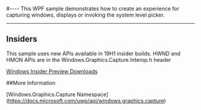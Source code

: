#----
This WPF sample demonstrates how to create an experience for capturing windows, displays
or invoking the system level picker.

---
## Insiders



This sample uses new APIs available in 19H1 insider builds.
HWND and HMON APIs are in the Windows.Graphics.Capture.Interop.h header


[Windows Insider Preview Downloads](https://www.microsoft.com/en-us/software-download/windowsinsiderpreviewSDK)

##More Information

[Windows.Graphics.Capture Namespace] (https://docs.microsoft.com/uwp/api/windows.graphics.capture)
